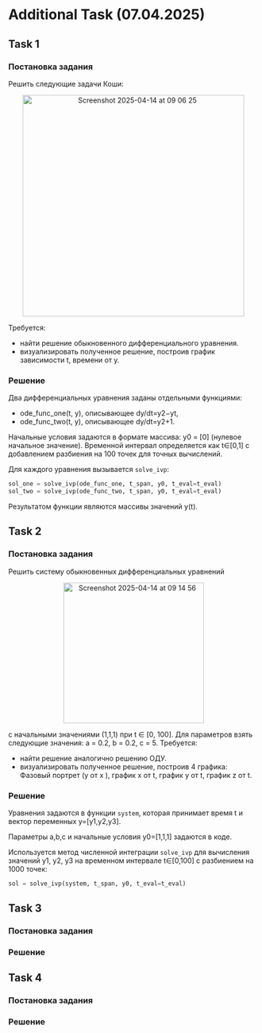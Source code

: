 # Additional Task (07.04.2025)

## Task 1

### Постановка задания

Решить следующие задачи Коши:
<p align="center">
    <img width="446" alt="Screenshot 2025-04-14 at 09 06 25" src="https://github.com/user-attachments/assets/c1e3a535-cb05-4fd2-97c4-3678f764a0b3" />
</p>

Требуется:  
- найти решение обыкновенного дифференциального уравнения.
- визуализировать полученное решение, построив график зависимости t, времени от y.

### Решение
Два дифференциальных уравнения заданы отдельными функциями:

- ode_func_one(t, y), описывающее
dy/dt=y2−yt,   
- ode_func_two(t, y), описывающее 
dy/dt=y2+1.

Начальные условия задаются в формате массива: y0 = [0] (нулевое начальное значение).
Временной интервал определяется как t∈[0,1] с добавлением разбиения на 100 точек для точных вычислений.

Для каждого уравнения вызывается `solve_ivp`:

```python
sol_one = solve_ivp(ode_func_one, t_span, y0, t_eval=t_eval)
sol_two = solve_ivp(ode_func_two, t_span, y0, t_eval=t_eval)
```
Результатом функции являются массивы значений y(t).
## Task 2
### Постановка задания
Решить систему обыкновенных дифференциальных уравнений
<p align="center">
    <img width="283" alt="Screenshot 2025-04-14 at 09 14 56" src="https://github.com/user-attachments/assets/1e6e69d1-cde8-44ef-add2-3f74ed442dbe" />
</p>
c начальными значениями (1,1,1) при t ∈ [0, 100]. Для параметров взять
следующие значения: a = 0.2, b = 0.2, c = 5.
Требуется:

- найти решение аналогично решению ОДУ.
- визуализировать полученное решение, построив 4 графика: Фазовый портрет (y от x ), график x от t, график y от t, график z от t.

### Решение
Уравнения задаются в функции `system`, которая принимает время 
t и вектор переменных y=[y1,y2,y3].

Параметры 
a,b,c и начальные условия y0=[1,1,1] задаются в коде.

Используется метод численной интеграции `solve_ivp` для вычисления значений 
y1, y2, y3 на временном интервале t∈[0,100] с разбиением на 1000 точек:

```python
sol = solve_ivp(system, t_span, y0, t_eval=t_eval)
```
## Task 3
### Постановка задания

### Решение

## Task 4
### Постановка задания

### Решение
